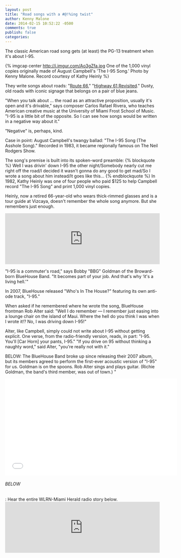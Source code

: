 ```yaml
---
layout: post
title: "Road songs with a #@!%ing twist"
author: Kenny Malone
date: 2014-02-15 10:52:22 -0500
comments: true
publish: false
categories:
---
```


The classic American road song gets (at least) the PG-13 treatment when it's about I-95.
<!-- more -->
{% imgcap center http://i.imgur.com/Ao3gZfa.jpg One of the 1,000 vinyl copies originally made of August Campbell's 'The I-95 Song.' Photo by Kenny Malone. Record courtesy of Kathy Heinly %}

They write songs about roads: "[Route 66](http://www.dailymotion.com/video/x10415e_nat-king-cole-route-66)," "[Highway 61 Revisited](http://www.dailymotion.com/video/xmaciv_bob-dylan-highway-61-revisited_music)." Dusty, old roads with iconic signage that belongs on a pair of blue jeans.

"When you talk about … the road as an attractive proposition, usually it's open and it's drivable," says composer Carlos Rafael Rivera, who teaches American creative music at the University of Miami Frost School of Music. "I-95 is a little bit of the opposite. So I can see how songs would be written in a negative way about it."

"Negative" is, perhaps, kind.

Case in point: August Campbell's twangy ballad: "The I-95 Song (The Asshole Song)." Recorded in 1983, it became regionally famous on The Neil Rodgers Show.

The song's premise is built into its spoken-word preamble:
{% blockquote %}
Well I was drivin' down I-95 the other night/Somebody nearly cut me right off the road/I decided it wasn't gonna do any good to get mad/So I wrote a song about him instead/It goes like this…
{% endblockquote %}
In 1982, Kathy Heinly was one of four people who paid $125 to help Campbell record "The I-95 Song" and print 1,000 vinyl copies.

Heinly, now a retired 66-year-old who wears thick-rimmed glasses and is a tour guide at Vizcaya, doesn't remember the whole song anymore. But she remembers just enough.

<iframe width="100%" height="166" scrolling="no" frameborder="no" src="https://w.soundcloud.com/player/?url=https%3A//api.soundcloud.com/tracks/133418117&color=ff5500"></iframe>

"I-95 is a commuter's road," says Bobby "BBG" Goldman of the Broward-born BlueHouse Band. "It becomes part of your job. And that's why ‘it's a living hell.'"

In 2007, BlueHouse released "Who's In The House?" featuring its own anti-ode track, "I-95."

When asked if he remembered where he wrote the song, BlueHouse frontman Rob Alter said: "Well I do remember — I remember just easing into a lounge chair on the island of Maui. Where the hell do you think I was when I wrote it!? No, I was driving down I-95!"

Alter, like Campbell, simply could not write about I-95 without getting explicit. One verse, from the radio-friendly version, reads, in part: "I-95. You'll [Car Horn] your pants, I-95."
"If you drive on 95 without thinking a naughty word," said Alter, "you're really not with it."

BELOW: The BlueHouse Band broke up since releasing their 2007 album, but its members agreed to perform the first-ever acoustic version of "I-95" for us. Goldman is on the spoons. Rob Alter sings and plays guitar. (Richie Goldman, the band's third member, was out of town.) "

<iframe width="560" height="315" src="//www.youtube.com/embed/MDG2-AFyvQI" frameborder="0" allowfullscreen></iframe>

<h6>BELOW</h6>: Hear the entire WLRN-Miami Herald radio story below.

<iframe width="100%" height="166" scrolling="no" frameborder="no" src="https://w.soundcloud.com/player/?url=https%3A//api.soundcloud.com/tracks/134064145&color=ff5500"></iframe>
